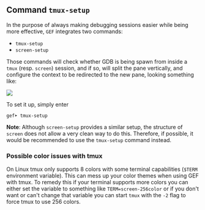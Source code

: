 ## Command `tmux-setup`

In the purpose of always making debugging sessions easier while being more effective, `GEF`
integrates two commands:

* `tmux-setup`
* `screen-setup`

Those commands will check whether GDB is being spawn from inside a `tmux` (resp. `screen`) session,
and if so, will split the pane vertically, and configure the context to be redirected to the new
pane, looking something like:

![](https://i.imgur.com/Khk3xGl.png)

To set it up, simply enter

```
gef➤ tmux-setup
```

**Note**: Although `screen-setup` provides a similar setup, the structure of `screen` does not allow
a very clean way to do this. Therefore, if possible, it would be recommended to use the `tmux-setup`
command instead.

### Possible color issues with tmux ###

On Linux tmux only supports 8 colors with some terminal capabilities (`$TERM` environment variable).
This can mess up your color themes when using GEF with tmux. To remedy this if your terminal
supports more colors you can either set the variable to something like `TERM=screen-256color` or if
you don't want or can't change that variable you can start `tmux` with the `-2` flag to force tmux
to use 256 colors.
